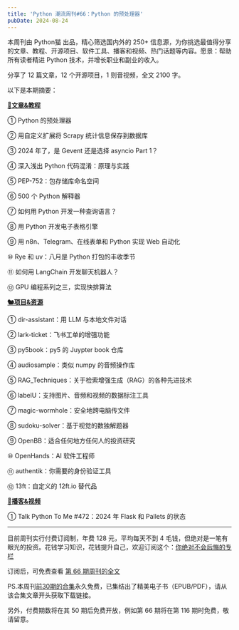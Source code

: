 ```yaml
---
title: 'Python 潮流周刊#66：Python 的预处理器'
pubDate: 2024-08-24
---
```


本周刊由 Python猫 出品，精心筛选国内外的 250+ 信息源，为你挑选最值得分享的文章、教程、开源项目、软件工具、播客和视频、热门话题等内容。愿景：帮助所有读者精进 Python 技术，并增长职业和副业的收入。

分享了 12 篇文章，12 个开源项目，1 则音视频，全文 2100 字。

以下是本期摘要： 

**[🦄文章&教程](https://xiaobot.net/p/python_weekly)** 


① Python 的预处理器

② 用自定义扩展将 Scrapy 统计信息保存到数据库

③ 2024 年了，是 Gevent 还是选择 asyncio Part 1？

④ 深入浅出 Python 代码混淆：原理与实践

⑤ PEP-752：包存储库命名空间

⑥ 500 个 Python 解释器

⑦ 如何用 Python 开发一种查询语言？

⑧ 用 Python 开发电子表格引擎

⑨ 用 n8n、Telegram、在线表单和 Python 实现 Web 自动化

⑩ Rye 和 uv：八月是 Python 打包的丰收季节

⑪ 如何用 LangChain 开发聊天机器人？

⑫ GPU 编程系列之三，实现快排算法

**[🐿️项目&资源](https://xiaobot.net/p/python_weekly)** 


① dir-assistant：用 LLM 与本地文件对话

② lark-ticket：飞书工单的增强功能

③ py5book：py5 的 Juypter book 仓库

④ audiosample：类似 numpy 的音频操作库

⑤ RAG_Techniques：关于检索增强生成（RAG）的各种先进技术

⑥ labelU：支持图片、音频和视频的数据标注工具

⑦ magic-wormhole：安全地跨电脑传文件

⑧ sudoku-solver：基于视觉的数独解题器

⑨ OpenBB：适合任何地方任何人的投资研究

⑩ OpenHands：AI 软件工程师

⑪ authentik：你需要的身份验证工具

⑫ 13ft：自定义的 12ft.io 替代品

**[🐢播客&视频](https://xiaobot.net/p/python_weekly)** 


① Talk Python To Me #472：2024 年 Flask 和 Pallets 的状态


-----

目前周刊实行付费订阅制，年费 128 元，平均每天不到 4 毛钱，但绝对是一笔有眼光的投资。花钱学习知识，花钱提升自己，欢迎订阅这个：[你绝对不会后悔的专栏](https://xiaobot.net/p/python_weekly)

订阅后，可免费查看 [第 66 期周刊的全文](https://xiaobot.net/post/58d01a63-6746-4b0b-a115-1105c1663ca8)

PS.本周刊[前30期的合集](https://pythoncat.top/posts/2023-12-11-weekly)永久免费，已集结出了精美电子书（EPUB/PDF），请从该合集文章开头获取下载链接。

另外，付费期数将在其 50 期后免费开放，例如第 66 期将在第 116 期时免费，敬请留意。